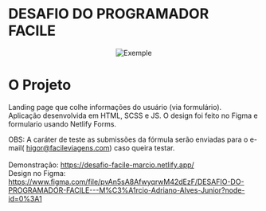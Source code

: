 # DESAFIO DO PROGRAMADOR FACILE

<p align="center">
  <img alt="Exemple" src="https://github.com/MarcioAlvior/desafio_facile/blob/master/demonstration.gif" />
</p>

# O Projeto

Landing page que colhe informações do usuário (via formulário).<br>
Aplicação desenvolvida em HTML, SCSS e JS. O design foi feito no Figma e formulario usando Netlify Forms.

OBS:
A caráter de teste as submissões da fórmula serão enviadas para o e-mail(
higor@facileviagens.com) caso queira testar.
<br>
<br>
Demonstração:
https://desafio-facile-marcio.netlify.app/ 
<br>
Design no Figma:
https://www.figma.com/file/pvAn5sA8AfwyqrwM42dEzF/DESAFIO-DO-PROGRAMADOR-FACILE---M%C3%A1rcio-Adriano-Alves-Junior?node-id=0%3A1
<br>

